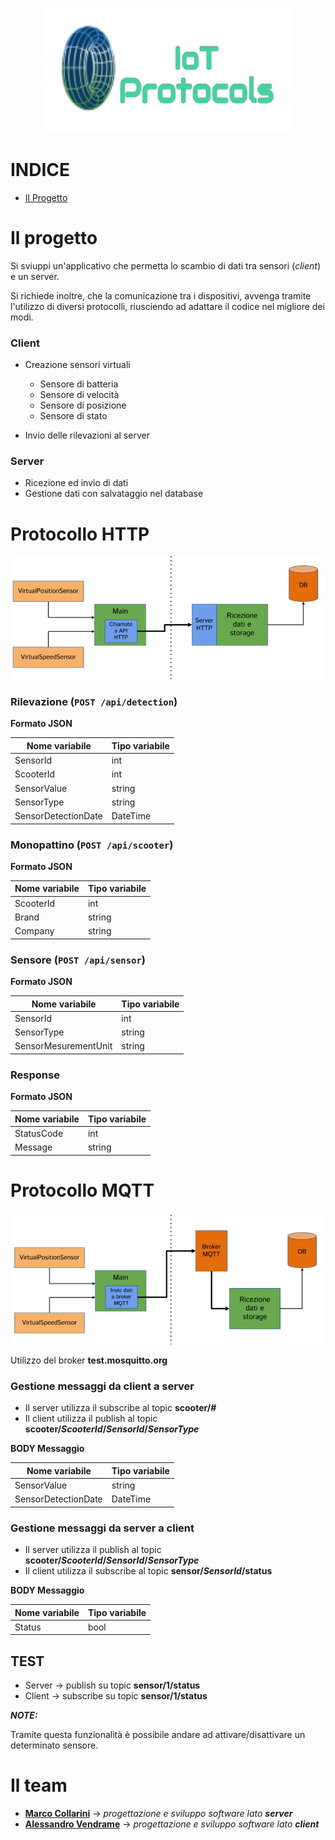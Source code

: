 <p align="center">
  <img src="/ref/logo.png?raw=true" />
</p>

# INDICE

 - [Il Progetto](https://github.com/alessandrovendrame/IIoT-Scooters_Valle#il-progetto)

# Il progetto
Si sviuppi un'applicativo che permetta lo scambio di dati tra sensori (*client*) e un server. 

Si richiede inoltre, che la comunicazione tra i dispositivi, avvenga tramite l'utilizzo di diversi protocolli, riusciendo ad adattare il codice nel migliore dei modi. 

### Client
- Creazione sensori virtuali
  - Sensore di batteria
  - Sensore di velocità
  - Sensore di posizione
  - Sensore di stato
  
- Invio delle rilevazioni al server

### Server
- Ricezione ed invio di dati
- Gestione dati con salvataggio nel database 

# Protocollo HTTP

<p align="center">
  <img src="/ref/httpSchema.png?raw=true" />
</p>

### Rilevazione (`POST /api/detection`)

**Formato JSON**

| **Nome variabile**      | **Tipo variabile**        |
|-------------------------|---------------------------|
| SensorId                | int                       |
| ScooterId               | int                       |
| SensorValue             | string                    |
| SensorType              | string                    |
| SensorDetectionDate     | DateTime                  |


### Monopattino  (`POST /api/scooter`)

**Formato JSON**

| **Nome variabile**      | **Tipo variabile**        |
|-------------------------|---------------------------|
| ScooterId               | int                       |
| Brand                   | string                    |
| Company                 | string                    |


### Sensore  (`POST /api/sensor`)

**Formato JSON**

| **Nome variabile**      | **Tipo variabile**        |
|-------------------------|---------------------------|
| SensorId                | int                       |
| SensorType              | string                    |
| SensorMesurementUnit    | string                    |


### Response 
**Formato JSON**

| **Nome variabile**      | **Tipo variabile**        |
|-------------------------|---------------------------|
| StatusCode              | int                       |
| Message                 | string                    |


# Protocollo MQTT

<p align="center">
  <img src="/ref/mqttSchema.PNG?raw=true" />
</p>

Utilizzo del broker **test.mosquitto.org**

### Gestione messaggi da client a server
- Il server utilizza il subscribe al topic **scooter/#**
- Il client utilizza il publish al topic **scooter/*ScooterId*/*SensorId*/*SensorType***

**BODY Messaggio**

| **Nome variabile**      | **Tipo variabile**        |
|-------------------------|---------------------------|
| SensorValue             | string                    |
| SensorDetectionDate     | DateTime                  | 

### Gestione messaggi da server a client
- Il server utilizza il publish al topic **scooter/*ScooterId*/*SensorId*/*SensorType***
- Il client utilizza il subscribe al topic **sensor/*SensorId*/status**

**BODY Messaggio**

| **Nome variabile**      | **Tipo variabile**        |
|-------------------------|---------------------------|
| Status                  | bool                      |

## **TEST**

- Server → publish su topic **sensor/1/status**
- Client → subscribe su topic **sensor/1/status**
 
 ***NOTE:***
 
  Tramite questa funzionalità è possibile andare ad attivare/disattivare un determinato sensore.

# Il team

- [**Marco Collarini**](https://github.com/MarcoCollarini) → *progettazione e sviluppo software lato **server***
- [**Alessandro Vendrame**](https://github.com/alessandrovendrame) → *progettazione e sviluppo software lato **client***










